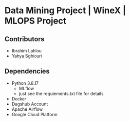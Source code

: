 # Data Mining Project | WineX | MLOPS Project 



## Contributors


- Ibrahim Lahlou
- Yahya Sghiouri


## Dependencies

- Python 3.8.17
    - MLflow
    - just see the requiements.txt file for details
- Docker
- Dagshub Account
- Apache Airflow
- Google Cloud Platform
